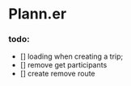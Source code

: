 # Plann.er

### todo:
- [] loading when creating a trip;
- [] remove get participants
- [] create remove route